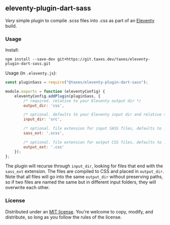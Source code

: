 ## eleventy-plugin-dart-sass

_Very_ simple plugin to compile .scss files into .css as part of an [Eleventy](https://www.11ty.dev/) build.

### Usage

Install:

```
npm install --save-dev git+https://git.taxes.dev/taxes/eleventy-plugin-dart-sass.git
```

Usage (in `.eleventy.js`):

```javascript
const pluginSass = require("@taxes/eleventy-plugin-dart-sass");

module.exports = function (eleventyConfig) {  
    eleventyConfig.addPlugin(pluginSass, {
        /* required. relative to your Eleventy output dir */
        output_dir: 'css',

        /* optional. defaults to your Eleventy input dir and relative to Eleventy's execution dir */
        input_dir: 'src',

        /* optional. file extension for input SASS files, defaults to .scss */
        sass_ext: '.scss',

        /* optional. file extension for output CSS files, defaults to .css */
        output_ext: '.css'
    });
};
```

The plugin will recurse through `input_dir`, looking for files that end with the `sass_ext` extension. The files are compiled to CSS and placed in `output_dir`. Note that all files will go into the same `output_dir` without preserving paths, so if two files are named the same but in different input folders, they will overwrite each other.

### License

Distributed under an [MIT license](LICENSE). You're welcome to copy, modify, and distribute, so long as you follow the rules of the license.
